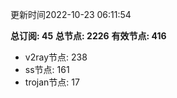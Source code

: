 更新时间2022-10-23 06:11:54

**总订阅: 45**
**总节点: 2226**
**有效节点: 416**
- v2ray节点: 238
- ss节点: 161
- trojan节点: 17
